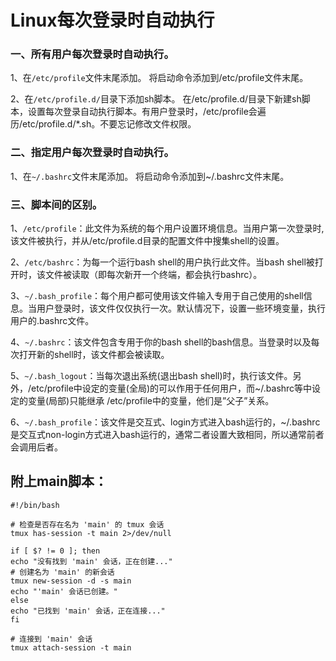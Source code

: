 # Linux每次登录时自动执行
### 一、所有用户每次登录时自动执行。
1、在`/etc/profile`文件末尾添加。
将启动命令添加到/etc/profile文件末尾。

2、在`/etc/profile.d/`目录下添加sh脚本。
在/etc/profile.d/目录下新建sh脚本，设置每次登录自动执行脚本。有用户登录时，/etc/profile会遍历/etc/profile.d/*.sh。不要忘记修改文件权限。

### 二、指定用户每次登录时自动执行。
1、在`~/.bashrc`文件末尾添加。
将启动命令添加到~/.bashrc文件末尾。

### 三、脚本间的区别。
1、`/etc/profile`：此文件为系统的每个用户设置环境信息。当用户第一次登录时,该文件被执行，并从/etc/profile.d目录的配置文件中搜集shell的设置。

2、`/etc/bashrc`：为每一个运行bash shell的用户执行此文件。当bash shell被打开时，该文件被读取（即每次新开一个终端，都会执行bashrc）。

3、`~/.bash_profile`：每个用户都可使用该文件输入专用于自己使用的shell信息。当用户登录时，该文件仅仅执行一次。默认情况下，设置一些环境变量，执行用户的.bashrc文件。

4、`~/.bashrc`：该文件包含专用于你的bash shell的bash信息。当登录时以及每次打开新的shell时，该文件都会被读取。

5、`~/.bash_logout`：当每次退出系统(退出bash shell)时，执行该文件。另外，/etc/profile中设定的变量(全局)的可以作用于任何用户，而~/.bashrc等中设定的变量(局部)只能继承 /etc/profile中的变量，他们是”父子”关系。

6、`~/.bash_profile`：该文件是交互式、login方式进入bash运行的，~/.bashrc是交互式non-login方式进入bash运行的，通常二者设置大致相同，所以通常前者会调用后者。

## 附上main脚本：

    #!/bin/bash

    # 检查是否存在名为 'main' 的 tmux 会话
    tmux has-session -t main 2>/dev/null

    if [ $? != 0 ]; then
    echo "没有找到 'main' 会话，正在创建..."
    # 创建名为 'main' 的新会话
    tmux new-session -d -s main
    echo "'main' 会话已创建。"
    else
    echo "已找到 'main' 会话，正在连接..."
    fi

    # 连接到 'main' 会话
    tmux attach-session -t main